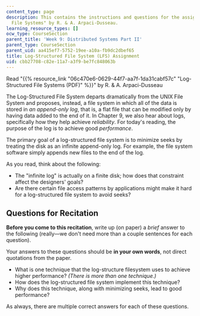 ```yaml
---
content_type: page
description: This contains the instructions and questions for the assignment on "Log-Structured
  File Systems" by R. & A. Arpaci-Dusseau.
learning_resource_types: []
ocw_type: CourseSection
parent_title: 'Week 9: Distributed Systems Part II'
parent_type: CourseSection
parent_uid: aa415ef7-5752-19ee-a10a-fb9dc2dbef65
title: Log-Structured File System (LFS) Assignment
uid: cbb27708-c82e-11a7-a3f9-be7fc848063b
---
```


Read "{{% resource_link "06c470e6-0629-44f7-aa7f-1da31cabf57c" "Log-Structured File Systems (PDF)" %}}" by R. & A. Arpaci-Dusseau

The Log-Structured File System departs dramatically from the UNIX File System and proposes, instead, a file system in which all of the data is stored in _an append-only log_, that is, a flat file that can be modified only by having data added to the end of it. In Chapter 9, we also hear about logs, specifically how they help achieve _reliability_. For today's reading, the purpose of the log is to achieve good _performance_.

The primary goal of a log-structured file system is to minimize seeks by treating the disk as an infinite append-only log. For example, the file system software simply appends new files to the end of the log.

As you read, think about the following:

*   The "infinite log" is actually on a finite disk; how does that constraint affect the designers' goals?
*   Are there certain file access patterns by applications might make it hard for a log-structured file system to avoid seeks?

Questions for Recitation
------------------------

**Before you come to this recitation**, write up (on paper) a _brief_ answer to the following (really—we don't need more than a couple sentences for each question). 

Your answers to these questions should be **in your own words**, not direct quotations from the paper.

*   What is one technique that the log-structure filesystem uses to achieve higher performance? _(There is more than one technique.)_
*   How does the log-structured file system implement this technique?
*   Why does this technique, along with minimizing seeks, lead to good performance?

As always, there are multiple correct answers for each of these questions.